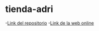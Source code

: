# tienda-adri

-[Link del repositorio](https://github.com/Smmook/tienda-adri.git)
-[Link de la web online](https://smmook.github.io/tienda-adri/)
